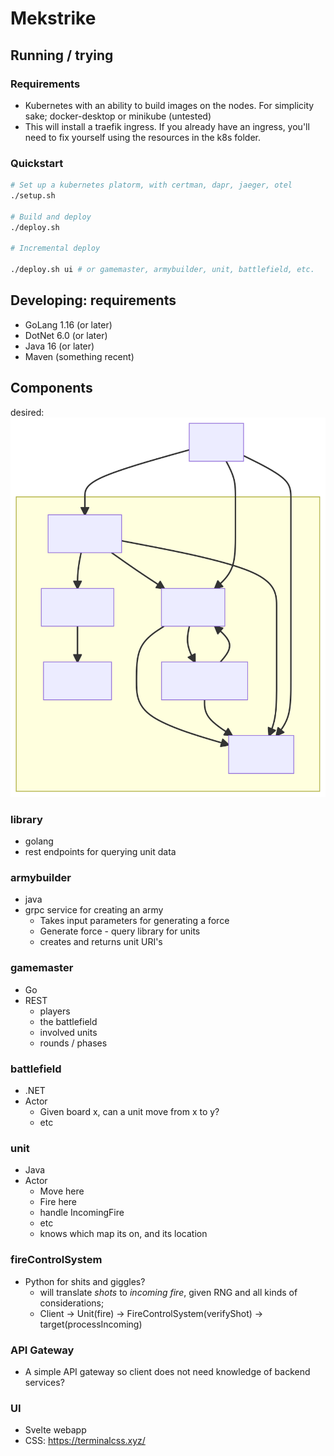 # Mekstrike

## Running / trying

### Requirements

- Kubernetes with an ability to build images on the nodes. For simplicity sake; docker-desktop or minikube (untested)
- This will install a traefik ingress. If you already have an ingress, you'll need to fix yourself using the resources in the k8s folder.

### Quickstart

```sh
# Set up a kubernetes platorm, with certman, dapr, jaeger, otel
./setup.sh

# Build and deploy
./deploy.sh

# Incremental deploy

./deploy.sh ui # or gamemaster, armybuilder, unit, battlefield, etc.
```

## Developing: requirements

- GoLang 1.16 (or later)
- DotNet 6.0 (or later)
- Java 16 (or later)
- Maven (something recent)

## Components

desired:
![overview](overview.svg)

### library

- golang
- rest endpoints for querying unit data

### armybuilder

- java
- grpc service for creating an army
  - Takes input parameters for generating a force
  - Generate force - query library for units
  - creates and returns unit URI's
  
### gamemaster

- Go
- REST
  - players
  - the battlefield
  - involved units
  - rounds / phases

### battlefield

- .NET
- Actor
  - Given board x, can a unit move from x to y?
  - etc

### unit

- Java
- Actor
  - Move here
  - Fire here
  - handle IncomingFire
  - etc
  - knows which map its on, and its location

### fireControlSystem

- Python for shits and giggles?
  - will translate *shots* to *incoming fire*, given RNG and all kinds of considerations;
  - Client -> Unit(fire) -> FireControlSystem(verifyShot) -> target(processIncoming)
  
### API Gateway

- A simple API gateway so client does not need knowledge of backend services?

### UI

- Svelte webapp
- CSS: https://terminalcss.xyz/ 
